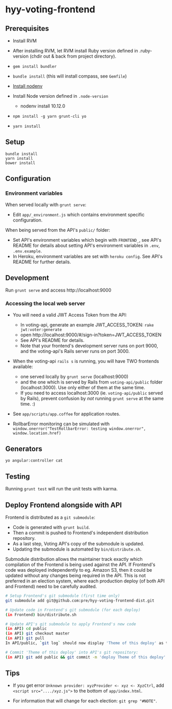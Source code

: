 # hyy-voting-frontend

## Prerequisites

- Install RVM
- After installing RVM, let RVM install Ruby version defined in .ruby-version (chdir out & back from project directory).
- `gem install bundler`
- `bundle install` (this will install compass, see `Gemfile`)

- [Install nodenv](https://github.com/nodenv/nodenv)
- Install Node version defined in `.node-version`
  - nodenv install 10.12.0
- `npm install -g yarn grunt-cli yo`
- `yarn install`

## Setup

~~~
bundle install
yarn install
bower install
~~~

## Configuration

### Environment variables
When served locally with `grunt serve`:
- Edit `app/_environment.js` which contains environment specific configuration.

When being served from the API's `public/` folder:
- Set API's environment variables which begin with `FRONTEND_`, see API's README for details about setting API's environment variables in `.env`, `.env.example`.
- In Heroku, environment variables are set with `heroku config`. See API's README for further details.

## Development

Run `grunt serve` and access http://localhost:9000


### Accessing the local web server

- You will need a valid JWT Access Token from the API:
  - In voting-api, generate an example JWT_ACCESS_TOKEN: `rake jwt:voter:generate`
  - open http://localhost:9000/#/sign-in?token=JWT_ACCESS_TOKEN
  - See API's README for details.
  - Note that your frontend's development server runs on port 9000,
    and the voting-api's Rails server runs on port 3000.
- When the voting-api `rails s` is running, you will have TWO frontends available:
  - one served locally by `grunt serve` (localhost:9000)
  - and the one which is served by Rails from `voting-api/public` folder
    (localhost:3000). Use only either of them at the same time.
  - If you need to access localhost:3000 (ie. `voting-api/public` served by
    Rails), prevent confusion by *not* running `grunt serve` at the same time. :)

- See `app/scripts/app.coffee` for application routes.

- RollbarError monitoring can be simulated with
    `window.onerror("TestRollbarError: testing window.onerror", window.location.href)`



## Generators

`yo angular:controller cat`

## Testing

Running `grunt test` will run the unit tests with karma.


## Deploy Frontend alongside with API

Frontend is distributed as a `git submodule`:
  * Code is generated with `grunt build`.
  * Then a commit is pushed to Frontend's independent distribution repository.
  * As a last step, Voting API's copy of the submodule is updated.
  * Updating the submodule is automated by `bin/distribute.sh`.

Submodule distribution allows the maintainer track exactly which compilation
of the Frontend is being used against the API. If Frontend's code was deployed
independently to eg. Amazon S3, then it could be updated without
any changes being required in the API. This is not preferred in an
election system, where each production deploy (of both API and Frontend) need
to be carefully audited.

```bash
# Setup Frontend's git submodule (first time only)
git submodule add git@github.com:pre/hyy-voting-frontend-dist.git
```

```bash
# Update code in Frontend's git submodule (for each deploy)
(in Frontend) bin/distribute.sh

# Update API's git submodule to apply Frontend's new code
(in API) cd public
(in API) git checkout master
(in API) git pull
In API/public, `git log` should now display 'Theme of this deploy' as the newest commit.
```

```bash
# Commit 'Theme of this deploy' into API's git repository:
(in API) git add public && git commit -m 'deploy Theme of this deploy'
```


## Tips

* If you get error `Unknown provider: xyzProvider <- xyz <- XyzCtrl`,
  add `<script src="..../xyz.js">` to the bottom of `app/index.html`.

* For information that will change for each election: `git grep "#NOTE"`.
